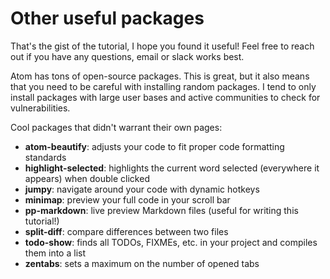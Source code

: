 # Other useful packages

That's the gist of the tutorial, I hope you found it useful! Feel free to reach out if you have any questions, email or slack works best.

Atom has tons of open-source packages. This is great, but it also means that you need to be careful with installing random packages. I tend to only install packages with large user bases and active communities to check for vulnerabilities.

Cool packages that didn't warrant their own pages:
- **atom-beautify**: adjusts your code to fit proper code formatting standards
- **highlight-selected**: highlights the current word selected (everywhere it appears) when double clicked
- **jumpy**: navigate around your code with dynamic hotkeys
- **minimap**: preview your full code in your scroll bar
- **pp-markdown**: live preview Markdown files (useful for writing this tutorial!)
- **split-diff**: compare differences between two files
- **todo-show**: finds all TODOs, FIXMEs, etc. in your project and compiles them into a list
- **zentabs**: sets a maximum on the number of opened tabs
